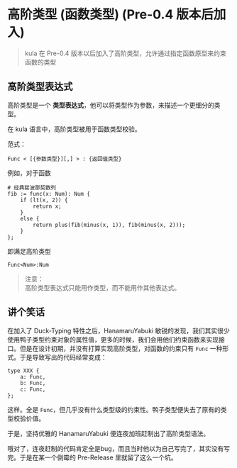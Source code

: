 # 高阶类型 (函数类型) (Pre-0.4 版本后加入)
> kula 在 Pre-0.4 版本以后加入了高阶类型，允许通过指定函数原型来约束函数的类型

## 高阶类型表达式
高阶类型是一个 **类型表达式**，他可以将类型作为参数，来描述一个更细分的类型。

在 kula 语言中，高阶类型被用于函数类型校验。

范式：
```
Func < [{参数类型}][,] > : {返回值类型}
```

例如，对于函数
```kula
# 经典斐波那契数列
fib := func(x: Num): Num {
    if (lt(x, 2)) {
        return x;
    }
    else {
        return plus(fib(minus(x, 1)), fib(minus(x, 2)));
    }
};
```
即满足高阶类型
```kula
Func<Num>:Num
```
> 注意：  
> 高阶类型表达式只能用作类型，而不能用作其他表达式。

## 讲个笑话

在加入了 Duck-Typing 特性之后，HanamaruYabuki 敏锐的发现，我们其实很少使用鸭子类型约束对象的属性值，更多的时候，我们会用他们约束函数来实现接口。但是在设计初期，并没有打算实现高阶类型，对函数的约束只有 `Func` 一种形式。于是导致写出的代码经常变成：
```
type XXX {
    a: Func, 
    b: Func, 
    c: Func,
};
```  
这样。全是 `Func`，但几乎没有什么类型级的约束性。鸭子类型便失去了原有的类型校验价值。

于是，坚持优雅的 HanamaruYabuki 便连夜加班赶制出了高阶类型语法。
 
哦对了，连夜赶制的代码肯定全是bug，而且当时他以为自己写完了，其实没有写完。于是在某一个倒霉的 Pre-Release 里就留了这么一个坑。